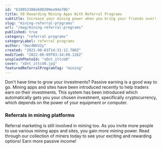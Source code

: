 ```yaml
---
id: "610953308e600200ee94e70b"
title: 50 Rewarding Mining Apps With Referral Programs
subtitle: Increase your mining power when you bring your friends over!
slug: "mining-referral-programs"
url: "/mag/mining-referral-programs"
published: true
category: "referral programs"
categoryLabel: referral programs
author: "Owc4NhV2y"
created: "2021-08-03T14:31:12.780Z"
modified: "2022-06-09T03:34:09.126Z"
unsplashPhotoId: "xDnt_ittcU0"
cover: "xDnt_ittcU0.jpg"
featuredReferralProgramTag: "mining"
---
```

Don't have time to grow your investments? Passive earning is a good way to go. Mining apps and sites have been introduced recently to help traders earn on their investments. This system has been introduced which automatically gets you your chosen investment, specifically cryptocurrency, which depends on the power of your equipment or computer.

### **Referrals in mining platforms**

Referral marketing is still involved in mining too. As you invite more people to use various mining apps and sites, you gain more mining power. Read through our collection of miners today to see your exciting and rewarding options! Earn more passive income!